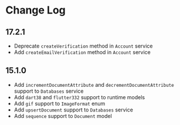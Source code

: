 # Change Log

## 17.2.1

* Deprecate `createVerification` method in `Account` service
* Add `createEmailVerification` method in `Account` service

## 15.1.0

* Add `incrementDocumentAttribute` and `decrementDocumentAttribute` support to `Databases` service
* Add `dart38` and `flutter332` support to runtime models
* Add `gif` support to `ImageFormat` enum
* Add `upsertDocument` support to `Databases` service
* Add `sequence` support to `Document` model
